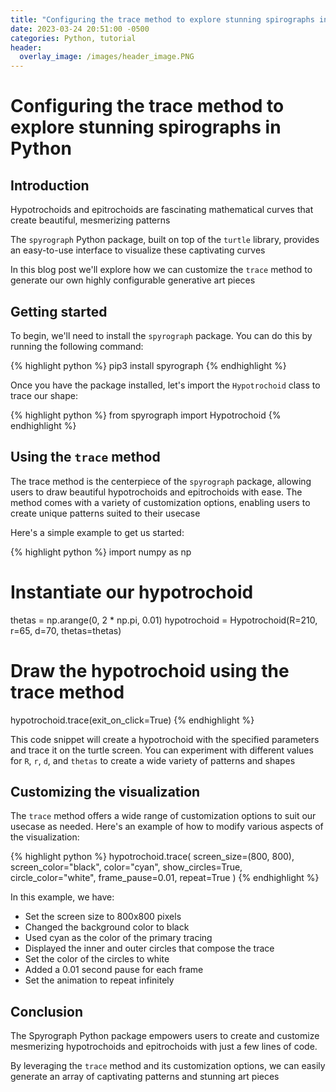 ```yaml
---
title: "Configuring the trace method to explore stunning spirographs in Python"
date: 2023-03-24 20:51:00 -0500
categories: Python, tutorial
header:
  overlay_image: /images/header_image.PNG
---
```


# Configuring the trace method to explore stunning spirographs in Python

## Introduction

Hypotrochoids and epitrochoids are fascinating mathematical curves that create beautiful, mesmerizing patterns

The `spyrograph` Python package, built on top of the `turtle` library, provides an easy-to-use interface to visualize these captivating curves

In this blog post we'll explore how we can customize the `trace` method to generate our own highly configurable generative art pieces

## Getting started

To begin, we'll need to install the `spyrograph` package. You can do this by running the following command:

{% highlight python %}
pip3 install spyrograph
{% endhighlight %}

Once you have the package installed, let's import the `Hypotrochoid` class to trace our shape:

{% highlight python %}
from spyrograph import Hypotrochoid
{% endhighlight %}

## Using the `trace` method

The trace method is the centerpiece of the `spyrograph` package, allowing users to draw beautiful hypotrochoids and epitrochoids with ease. The method comes with a variety of customization options, enabling users to create unique patterns suited to their usecase

Here's a simple example to get us started:

{% highlight python %}
import numpy as np

# Instantiate our hypotrochoid
thetas = np.arange(0, 2 * np.pi, 0.01)
hypotrochoid = Hypotrochoid(R=210, r=65, d=70, thetas=thetas)

# Draw the hypotrochoid using the trace method
hypotrochoid.trace(exit_on_click=True)
{% endhighlight %}

This code snippet will create a hypotrochoid with the specified parameters and trace it on the turtle screen. You can experiment with different values for `R`, `r`, `d`, and `thetas` to create a wide variety of patterns and shapes

## Customizing the visualization

The `trace` method offers a wide range of customization options to suit our usecase as needed. Here's an example of how to modify various aspects of the visualization:

{% highlight python %}
hypotrochoid.trace(
    screen_size=(800, 800),
    screen_color="black",
    color="cyan",
    show_circles=True,
    circle_color="white",
    frame_pause=0.01,
    repeat=True
)
{% endhighlight %}

In this example, we have:

- Set the screen size to 800x800 pixels
- Changed the background color to black
- Used cyan as the color of the primary tracing
- Displayed the inner and outer circles that compose the trace
- Set the color of the circles to white
- Added a 0.01 second pause for each frame
- Set the animation to repeat infinitely

## Conclusion

The Spyrograph Python package empowers users to create and customize mesmerizing hypotrochoids and epitrochoids with just a few lines of code.

By leveraging the `trace` method and its customization options, we can easily generate an array of captivating patterns and stunning art pieces
